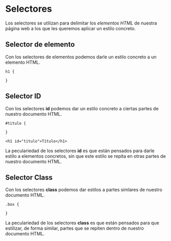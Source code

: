 # Selectores
Los selectores se utilizan para delimitar los _elementos HTML_ de nuestra página web a los que les queremos aplicar un estilo concreto.

## Selector de **elemento**
Con los selectores de elementos podemos darle un estilo concreto a un elemento HTML.

````
h1 {

}
````


## Selector **ID**
Con los selectores **id** podemos dar un estilo concreto a ciertas partes de nuestro documento HTML.

````
#titulo {

}
````
````
<h1 id="titulo">Título</h1>
 ````
La peculariedad de los selectores **id** es que están pensados para darle estilo a elementos concretos, sin que este estilo se repita en otras partes de nuestro documento HTML.

## Selector **Class**
Con los selectores **class** podemos dar estilos a partes simlares de nuestro documento HTML.
````
.box {

}
````
La peculariedad de los selectores **class** es que están pensados para que estilizar, de forma similar, partes que se repiten dentro de nuestro documento HTML.